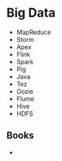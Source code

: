 # Big Data

- MapReduce
- Storm
- Apex
- Flink
- Spark
- Pig
- Java
- Tez
- Oozie
- Flume
- Hive
- HDFS

## Books

- [](http://www.kdnuggets.com/2016/08/simplilearn-5-free-ebooks-data-science-big-data.html)